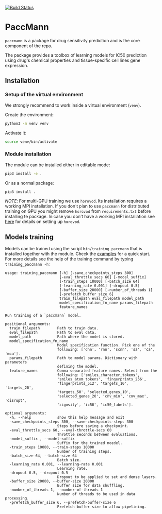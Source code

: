 [![Build Status](https://travis-ci.org/drugilsberg/paccmann.svg?branch=master)](https://travis-ci.org/drugilsberg/paccmann)
# PaccMann

`paccmann` is a package for drug sensitivity prediction and is the core component of the repo.

The package provides a toolbox of learning models for IC50 prediction using drug's chemical properties and tissue-specific cell lines gene expression.

## Installation

### Setup of the virtual environment

We strongly recommend to work inside a virtual environment (`venv`).

Create the environment:

```sh
python3 -m venv venv
```

Activate it:

```sh
source venv/bin/activate
```

### Module installation

The module can be installed either in editable mode:

```sh
pip3 install -e .
```

Or as a normal package:

```sh
pip3 install .
```

*NOTE*: For multi-GPU training we use `horovod`. Its installation requires a working MPI installation.
If you don't plan to use `paccmann` for distributed training on GPU you might remove `horovod` from `requirements.txt` before installing te package.
In case you don't have a working MPI installation see [here](https://github.com/uber/horovod) for details on setting up `horovod`.

## Models training

Models can be trained using the script `bin/training_paccmann` that is installed together with the module. Check the [examples](https://github.com/drugilsberg/paccmann/tree/master/examples) for a quick start.
For more details see the help of the training command by typing `training_paccmann -h`:
```
usage: training_paccmann [-h] [-save_checkpoints_steps 300]
                         [-eval_throttle_secs 60] [-model_suffix]
                         [-train_steps 10000] [-batch_size 64]
                         [-learning_rate 0.001] [-dropout 0.5]
                         [-buffer_size 20000] [-number_of_threads 1]
                         [-prefetch_buffer_size 6]
                         train_filepath eval_filepath model_path
                         model_specification_fn_name params_filepath
                         feature_names

Run training of a `paccmann` model.

positional arguments:
  train_filepath        Path to train data.
  eval_filepath         Path to eval data.
  model_path            Path where the model is stored.
  model_specification_fn_name
                        Model specification function. Pick one of the
                        following: ['dnn', 'rnn', 'scnn', 'sa', 'ca', 'mca'].
  params_filepath       Path to model params. Dictionary with parameters
                        defining the model.
  feature_names         Comma separated feature names. Select from the
                        following: ['smiles_character_tokens',
                        'smiles_atom_tokens', 'fingerprints_256',
                        'fingerprints_512', 'targets_10', 'targets_20',
                        'targets_50', 'selected_genes_10',
                        'selected_genes_20', 'cnv_min', 'cnv_max', 'disrupt',
                        'zigosity', 'ic50', 'ic50_labels'].

optional arguments:
  -h, --help            show this help message and exit
  -save_checkpoints_steps 300, --save-checkpoints-steps 300
                        Steps before saving a checkpoint.
  -eval_throttle_secs 60, --eval-throttle-secs 60
                        Throttle seconds between evaluations.
  -model_suffix , --model-suffix 
                        Suffix for the trained moedel.
  -train_steps 10000, --train-steps 10000
                        Number of training steps.
  -batch_size 64, --batch-size 64
                        Batch size.
  -learning_rate 0.001, --learning-rate 0.001
                        Learning rate.
  -dropout 0.5, --dropout 0.5
                        Dropout to be applied to set and dense layers.
  -buffer_size 20000, --buffer-size 20000
                        Buffer size for data shuffling.
  -number_of_threads 1, --number-of-threads 1
                        Number of threads to be used in data processing.
  -prefetch_buffer_size 6, --prefetch-buffer-size 6
                        Prefetch buffer size to allow pipelining.
```
